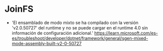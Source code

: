 # JoinFS

- 'El ensamblado de modo mixto se ha compilado con la versión 'v2.0.50727' del runtime y no se puede cargar en el runtime 4.0 sin información de configuración adicional.'
https://learn.microsoft.com/es-es/troubleshoot/developer/dotnet/framework/general/sgen-mixed-mode-assembly-built-v2-0-50727